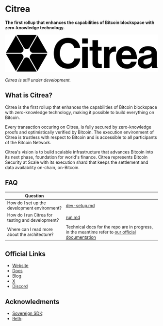 # Citrea
**The first rollup that enhances the capabilities of Bitcoin blockspace with zero-knowledge technology.**

![](assets/citrea-logo.png)

_Citrea is still under development._

## What is Citrea?
Citrea is the first rolluıp that enhances the capabilities of Bitcoin blockspace with zero-knowledge technology, making it possible to build everything on Bitcoin.

Every transaction occuring on Citrea, is fully secured by zero-knowledge proofs and optimistically verified by Bitcoin. The execution environment of Citrea is trustless with respect to Bitcoin and is accessible to all participants of the Bitcoin Network.

Citrea's vision is to build scalable infrastructure that advances Bitcoin into its next phase, foundation for world's finance. Citrea represents Bitcoin Security at Scale with its execution shard that keeps the settlement and data availability on-chain, on-Bitcoin.

## FAQ

|Question| |
|--------|-|
|How do I set up the development environment?| [dev-setup.md](./docs/dev-setup.md)|
|How do I run Citrea for testing and development?| [run.md](./docs/run.md) |
|Where can I read more about the architecture?|Technical docs for the repo are in progress, in the meantime refer to [our official documentation](htps://docs.citrea.xyz)| 


## Official Links
- [Website](https://citrea.xyz)
- [Docs](https://docs.citrea.xyz)
- [Blog](https://blog.citrea.xyz)
- [X](https://x.com/citrea_xyz)
- [Discord](https://discord.citrea.xyz)


## Acknowledments
- [Sovereign SDK](https://github.com/Sovereign-Labs/sovereign-sdk): 
- [Reth](https://github.com/paradigmxyz/reth/issues/5746): 